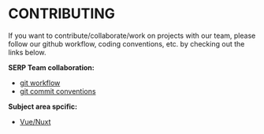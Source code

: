 # CONTRIBUTING

If you want to contribute/collaborate/work on projects with our team, please follow our github workflow, coding conventions, etc. by checking out the links below.

**SERP Team collaboration:**
- [git workflow](git-workflow)
- [git commit conventions](git-commit-conventions)

**Subject area spcific:**
- [Vue/Nuxt](/docs/contributing/vue-nuxt.md)



<!--
Links TOC
-->

[git-workflow]: /docs/contributing/git-workflow.md
[git-commit-conventions]: /docs/contributing/git-commit-conventions.md